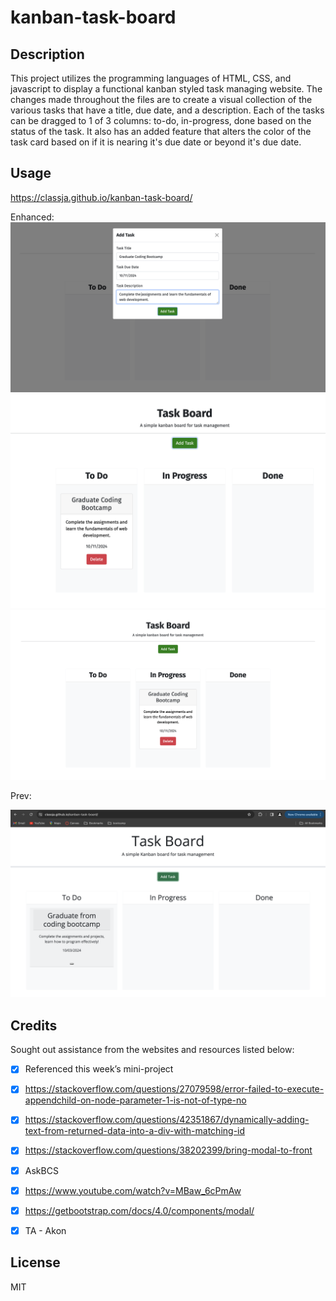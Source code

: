 # kanban-task-board

## Description 
This project utilizes the programming languages of HTML, CSS, and javascript to display a functional kanban styled task managing website. The changes made throughout the files are to create a visual collection of the various tasks that have a title, due date, and a description. Each of the tasks can be dragged to 1 of 3 columns: to-do, in-progress, done based on the status of the task. It also has an added feature that alters the color of the task card based on if it is nearing it's due date or beyond it's due date.

## Usage

https://classja.github.io/kanban-task-board/

Enhanced: 
![alt text](image-3.png)
![alt text](image-2.png)
![alt text](image-1.png)

Prev:

![alt text](image.png)


## Credits 
Sought out assistance from the websites and resources listed below: 
- [x] Referenced this week’s mini-project
- [x] https://stackoverflow.com/questions/27079598/error-failed-to-execute-appendchild-on-node-parameter-1-is-not-of-type-no
- [x] https://stackoverflow.com/questions/42351867/dynamically-adding-text-from-returned-data-into-a-div-with-matching-id
- [x] https://stackoverflow.com/questions/38202399/bring-modal-to-front
- [x] AskBCS
- [x] https://www.youtube.com/watch?v=MBaw_6cPmAw
- [x] https://getbootstrap.com/docs/4.0/components/modal/
- [x] TA - Akon  


## License 
MIT
